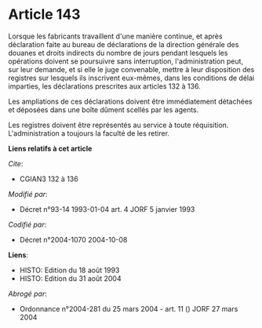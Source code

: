 # Article 143

Lorsque les fabricants travaillent d'une manière continue, et après déclaration faite au bureau de déclarations de la
direction générale des douanes et droits indirects du nombre de jours pendant lesquels les opérations doivent se poursuivre
sans interruption, l'administration peut, sur leur demande, et si elle le juge convenable, mettre à leur disposition des
registres sur lesquels ils inscrivent eux-mêmes, dans les conditions de délai imparties, les déclarations prescrites aux
articles 132 à 136. 

Les ampliations de ces déclarations doivent être immédiatement détachées et déposées dans une boîte dûment scellés par les
agents.

Les registres doivent être représentés au service à toute réquisition. L'administration a toujours la faculté de les retirer.

**Liens relatifs à cet article**

_Cite_:

  - CGIAN3 132 à 136

_Modifié par_:

  - Décret n°93-14 1993-01-04 art. 4 JORF 5 janvier 1993

_Codifié par_:

  - Décret n°2004-1070 2004-10-08

**Liens**:

  - HISTO: Edition du 18 août 1993
  - HISTO: Edition du 31 août 2004

_Abrogé par_:

  - Ordonnance n°2004-281 du 25 mars 2004 - art. 11 () JORF 27 mars 2004

